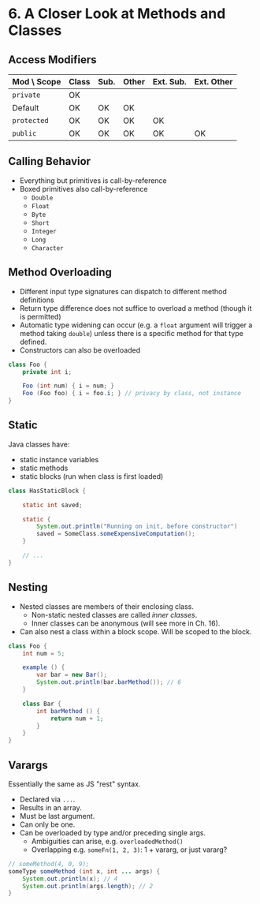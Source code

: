 # 6. A Closer Look at Methods and Classes

## Access Modifiers

Mod \ Scope | Class | Sub. | Other | Ext. Sub. | Ext. Other
----------- | ----- | ---- | ----- | --------- | ----------
`private`   | OK    |      |       |           |
Default     | OK    | OK   | OK    |           |
`protected` | OK    | OK   | OK    | OK        |
`public`    | OK    | OK   | OK    | OK        | OK

## Calling Behavior

- Everything but primitives is call-by-reference
- Boxed primitives also call-by-reference
  - `Double`
  - `Float`
  - `Byte`
  - `Short`
  - `Integer`
  - `Long`
  - `Character`

## Method Overloading

- Different input type signatures can dispatch to different method definitions
- Return type difference does not suffice to overload a method (though it is permitted)
- Automatic type widening can occur (e.g. a `float` argument will trigger a method taking `double`) unless there is a specific method for that type defined.
- Constructors can also be overloaded

```java
class Foo {
    private int i;

    Foo (int num) { i = num; }
    Foo (Foo foo) { i = foo.i; } // privacy by class, not instance
}
```

## Static

Java classes have:

- static instance variables
- static methods
- static blocks (run when class is first loaded)

```java
class HasStaticBlock {

    static int saved;

    static {
        System.out.println("Running on init, before constructor")
        saved = SomeClass.someExpensiveComputation();
    }

    // ...
}
```

## Nesting

- Nested classes are members of their enclosing class.
  - Non-static nested classes are called _inner classes_.
  - Inner classes can be anonymous (will see more in Ch. 16).
- Can also nest a class within a block scope. Will be scoped to the block.

```java
class Foo {
    int num = 5;

    example () {
        var bar = new Bar();
        System.out.println(bar.barMethod()); // 6
    }

    class Bar {
        int barMethod () {
            return num + 1;
        }
    }
}
```

## Varargs

Essentially the same as JS "rest" syntax.

- Declared via `...`.
- Results in an array.
- Must be last argument.
- Can only be one.
- Can be overloaded by type and/or preceding single args.
  - Ambiguities can arise, e.g. `overloadedMethod()`
  - Overlapping e.g. `someFn(1, 2, 3)`: 1 + vararg, or just vararg?

```java
// someMethod(4, 0, 9);
someType someMethod (int x, int ... args) {
    System.out.println(x); // 4
    System.out.println(args.length); // 2
}
```
